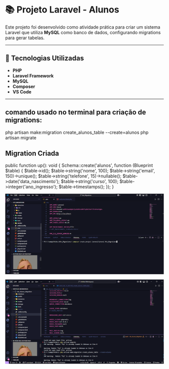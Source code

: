 

# 📚 Projeto Laravel - Alunos

Este projeto foi desenvolvido como atividade prática para criar um sistema Laravel que utiliza **MySQL** como banco de dados, configurando migrations para gerar tabelas.

---

## 🚀 Tecnologias Utilizadas
- **PHP**
- **Laravel Framework**
- **MySQL**
- **Composer**
- **VS Code**

---
## comando usado no terminal para criação de migrations:
php artisan make:migration create_alunos_table --create=alunos
php artisan migrate

## Migration Criada
   public function up(): void
{
    Schema::create('alunos', function (Blueprint $table) {
        $table->id();
        $table->string('nome', 100);
        $table->string('email', 150)->unique();
        $table->string('telefone', 15)->nullable();
        $table->date('data_nascimento');
        $table->string('curso', 100);
        $table->integer('ano_ingresso');
        $table->timestamps();
    });
}

<p align="center"><img src="img 1 atv_migrations.png" width="700" alt="imagens"></p>
<p align="center"><img src="img 2 atv_migrations.png" width="700" alt="imagens"></p>
